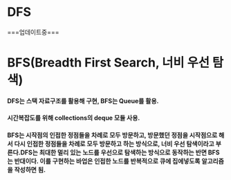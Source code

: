 # DFS
===업데이트중===

# BFS(Breadth First Search, 너비 우선 탐색)
#### DFS는 스택 자료구조를 활용해 구현, BFS는 Queue를 활용.
#### 시간복잡도를 위해 collections의 deque 모듈 사용.
####

#### BFS는 시작점의 인접한 정점들을 차례로 모두 방문하고, 방문했던 정점을 시작점으로 해서 다시 인접한 정점들을 차례로 모두 방문하고 하는 방식으로, 너비 우선 탐색이라고 부른다.DFS는 최대한 멀리 있는 노드를 우선으로 탐색하는 방식으로 동작하는 반면 BFS는 반대이다. 이를 구현하는 바업은 인접한 노드를 반복적으로 큐에 집에넣도록 알고리즘을 작성하면 됨.


